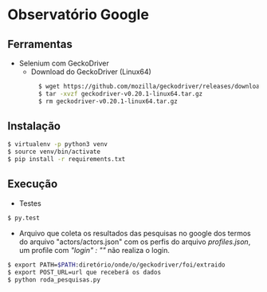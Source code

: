 # Observatório Google

## Ferramentas

- Selenium com GeckoDriver
  - Download do GeckoDriver (Linux64)
      ```bash
        $ wget https://github.com/mozilla/geckodriver/releases/download/v0.20.1/geckodriver-v0.20.1-linux64.tar.gz
        $ tar -xvzf geckodriver-v0.20.1-linux64.tar.gz
        $ rm geckodriver-v0.20.1-linux64.tar.gz
      ```

## Instalação

```bash
$ virtualenv -p python3 venv
$ source venv/bin/activate
$ pip install -r requirements.txt
```

## Execução

- Testes
```bash
$ py.test
```

- Arquivo que coleta os resultados das pesquisas no google dos termos do arquivo "actors/actors.json" com os perfis do arquivo _profiles.json_, um profile com _"login" : ""_ não realiza o login.
```bash
$ export PATH=$PATH:diretório/onde/o/geckodriver/foi/extraido
$ export POST_URL=url que receberá os dados
$ python roda_pesquisas.py
```
